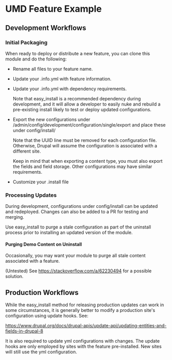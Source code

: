 # UMD Feature Example 

## Development Workflows

### Initial Packaging

When ready to deploy or distribute a new feature, you can clone this module and do the following:

* Rename all files to your feature name.

* Update your .info.yml with feature information.

* Update your .info.yml with dependency requirements.

	Note that easy_install is a recommended dependency during development, and it will allow a developer to easily nuke and rebuild a pre-existing install likely to test or deploy updated configurations.

* Export the new configurations under /admin/config/development/configuration/single/export and place these under config/install/

	Note that the UUID line must be removed for each configuration file. Otherwise, Drupal will assume the configuration is associated with a different site.

	Keep in mind that when exporting a content type, you must also export the fields and field storage. Other configurations may have similar requirements.

* Customize your .install file

### Processing Updates

During development, configurations under config/install can be updated and redeployed. Changes can also be added to a PR for testing and merging.

Use easy_install to purge a stale configuration as part of the uninstall process prior to installing an updated version of the module.

#### Purging Demo Content on Uninstall

Occasionally, you may want your module to purge all stale content associated with a feature.

(Untested) See https://stackoverflow.com/a/62230494 for a possible solution.

## Production Workflows

While the easy_install method for releasing production updates can work in some circumstances, it is generally better to modify a production site's configuration using update hooks. See:

https://www.drupal.org/docs/drupal-apis/update-api/updating-entities-and-fields-in-drupal-8

It is also required to update yml configurations with changes. The update hooks are only employed by sites with the feature pre-installed. New sites will still use the yml configuration.
